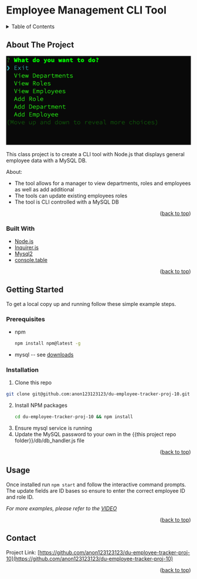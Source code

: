 # Employee Management CLI Tool
<div id="top"></div>

<!-- TABLE OF CONTENTS -->
<details>
  <summary>Table of Contents</summary>
  <ol>
    <li>
      <a href="#about-the-project">About The Project</a>
      <ul>
        <li><a href="#built-with">Built With</a></li>
      </ul>
    </li>
    <li>
      <a href="#getting-started">Getting Started</a>
      <ul>
        <li><a href="#prerequisites">Prerequisites</a></li>
        <li><a href="#installation">Installation</a></li>
      </ul>
    </li>
    <li><a href="#usage">Usage</a></li>
    <li><a href="#contact">Contact</a></li>

  </ol>
</details>



<!-- ABOUT THE PROJECT -->
## About The Project

![Screen Shot of CLI Menu](./img.png)

This class project is to create a CLI tool with Node.js that displays general employee data with a MySQL DB.

About:
* The tool allows for a manager to view departments, roles and employees as well as add additional
* The tools can update existing employees roles 
* The tool is CLI controlled with a MySQL DB


<p align="right">(<a href="#top">back to top</a>)</p>



### Built With

* [Node.js](https://nodejs.dev/)
* [Inquirer.js](https://www.npmjs.com/package/inquirer)
* [Mysql2](https://www.npmjs.com/package/mysql2)
* [console.table](https://www.npmjs.com/package/console.table)


<p align="right">(<a href="#top">back to top</a>)</p>



<!-- GETTING STARTED -->
## Getting Started

To get a local copy up and running follow these simple example steps.

### Prerequisites

* npm
  ```sh
  npm install npm@latest -g
  ```
* mysql -- see [downloads](https://www.mysql.com/downloads/)


### Installation

1. Clone this repo 
```sh
git clone git@github.com:anon123123123/du-employee-tracker-proj-10.git
```
2. Install NPM packages
   ```sh
   cd du-employee-tracker-proj-10 && npm install
   ```
3. Ensure mysql service is running
4. Update the MySQL password to your own in the {{this project repo folder}}/db/db_handler.js file


<p align="right">(<a href="#top">back to top</a>)</p>



<!-- USAGE EXAMPLES -->
## Usage

Once installed run `npm start` and follow the interactive command prompts. The update fields are ID bases so ensure to enter the correct employee ID and role ID.

_For more examples, please refer to the [VIDEO](https://youtu.be/4fQXyLhxLQ0)_


<p align="right">(<a href="#top">back to top</a>)</p>




<!-- CONTACT -->
## Contact

Project Link: [https://github.com/anon123123123/du-employee-tracker-proj-10](https://github.com/anon123123123/du-employee-tracker-proj-10)

<p align="right">(<a href="#top">back to top</a>)</p>


